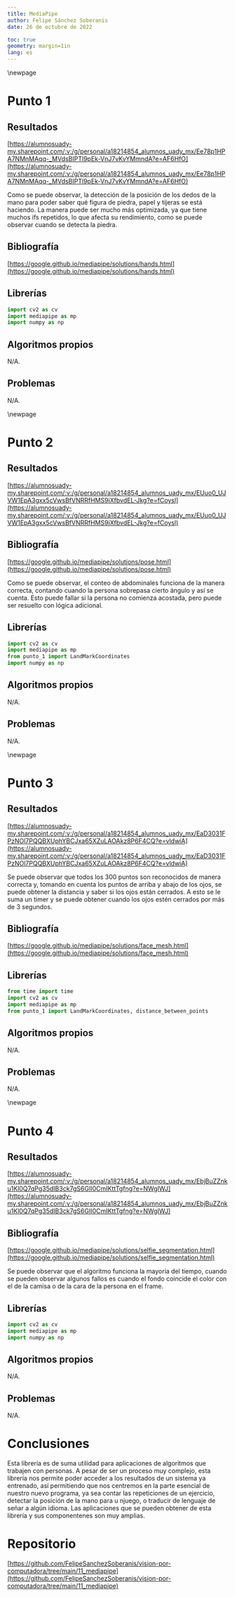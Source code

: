 ```yaml
---
title: MediaPipe
author: Felipe Sánchez Soberanis
date: 26 de octubre de 2022

toc: true
geometry: margin=1in
lang: es
---
```


\newpage
# Punto 1
## Resultados

[https://alumnosuady-my.sharepoint.com/:v:/g/personal/a18214854_alumnos_uady_mx/Ee78p1HPA7NMnMAqq-_MVdsBIPTl9pEk-VnJ7vKvYMmndA?e=AF6HfO](https://alumnosuady-my.sharepoint.com/:v:/g/personal/a18214854_alumnos_uady_mx/Ee78p1HPA7NMnMAqq-_MVdsBIPTl9pEk-VnJ7vKvYMmndA?e=AF6HfO)

Como se puede observar, la detección de la posición de los dedos de la mano para poder saber qué figura de piedra, papel y tijeras se está haciendo. La manera puede ser mucho más optimizada, ya que tiene muchos ifs repetidos, lo que afecta su rendimiento, como se puede observar cuando se detecta la piedra.

## Bibliografía

[https://google.github.io/mediapipe/solutions/hands.html](https://google.github.io/mediapipe/solutions/hands.html)

## Librerías

```python
import cv2 as cv
import mediapipe as mp
import numpy as np
```

## Algoritmos propios

N/A.

## Problemas

N/A.

\newpage
# Punto 2
## Resultados

[https://alumnosuady-my.sharepoint.com/:v:/g/personal/a18214854_alumnos_uady_mx/EUuo0_UJVW1EpA3gxx5cVwsBfVNRRfHMS9iXfbvdEL-Jkg?e=fCoysl](https://alumnosuady-my.sharepoint.com/:v:/g/personal/a18214854_alumnos_uady_mx/EUuo0_UJVW1EpA3gxx5cVwsBfVNRRfHMS9iXfbvdEL-Jkg?e=fCoysl)

## Bibliografía

[https://google.github.io/mediapipe/solutions/pose.html](https://google.github.io/mediapipe/solutions/pose.html)

Como se puede observar, el conteo de abdominales funciona de la manera correcta, contando cuando la persona sobrepasa cierto ángulo y así se cuenta. Esto puede fallar si la persona no comienza acostada, pero puede ser resuelto con lógica adicional.

## Librerías

```python
import cv2 as cv
import mediapipe as mp
from punto_1 import LandMarkCoordinates
import numpy as np
```

## Algoritmos propios

N/A.

## Problemas

N/A.

\newpage
# Punto 3
## Resultados

[https://alumnosuady-my.sharepoint.com/:v:/g/personal/a18214854_alumnos_uady_mx/EaD3031FPzNOl7PQQBXUphYBCJxa65XZuLAOAkz8P6F4CQ?e=vldwiA](https://alumnosuady-my.sharepoint.com/:v:/g/personal/a18214854_alumnos_uady_mx/EaD3031FPzNOl7PQQBXUphYBCJxa65XZuLAOAkz8P6F4CQ?e=vldwiA)

Se puede observar que todos los 300 puntos son reconocidos de manera correcta y, tomando en cuenta los puntos de arriba y abajo de los ojos, se puede obtener la distancia y saber si los ojos están cerrados. A esto se le suma un timer y se puede obtener cuando los ojos estén cerrados por más de 3 segundos.

## Bibliografía

[https://google.github.io/mediapipe/solutions/face_mesh.html](https://google.github.io/mediapipe/solutions/face_mesh.html)

## Librerías

```python
from time import time
import cv2 as cv
import mediapipe as mp
from punto_1 import LandMarkCoordinates, distance_between_points
```

## Algoritmos propios

N/A.

## Problemas

N/A.

\newpage
# Punto 4
## Resultados

[https://alumnosuady-my.sharepoint.com/:v:/g/personal/a18214854_alumnos_uady_mx/EbjBuZZnku1Kl0Q7qPg35dIB3ck7gS6GII0CmIKttTgfng?e=NWgIWJ](https://alumnosuady-my.sharepoint.com/:v:/g/personal/a18214854_alumnos_uady_mx/EbjBuZZnku1Kl0Q7qPg35dIB3ck7gS6GII0CmIKttTgfng?e=NWgIWJ)

## Bibliografía

[https://google.github.io/mediapipe/solutions/selfie_segmentation.html](https://google.github.io/mediapipe/solutions/selfie_segmentation.html)

Se puede observar que el algoritmo funciona la mayoría del tiempo, cuando se pueden observar algunos fallos es cuando el fondo coincide el color con el de la camisa o de la cara de la persona en el frame.

## Librerías

```python
import cv2 as cv
import mediapipe as mp
import numpy as np
```

## Algoritmos propios

N/A.

## Problemas

N/A.

# Conclusiones

Esta librería es de suma utilidad para aplicaciones de algoritmos que trabajen con personas. A pesar de ser un proceso muy complejo, esta librería nos permite poder acceder a los resultados de un sistema ya entrenado, así permitiendo que nos centremos en la parte esencial de nuestro nuevo programa, ya sea contar las repeticiones de un ejercicio, detectar la posición de la mano para u njuego, o traducir de lenguaje de señar a algún idioma. Las aplicaciones que se pueden obtener de esta librería y sus componentenes son muy amplias.

# Repositorio

[https://github.com/FelipeSanchezSoberanis/vision-por-computadora/tree/main/11_mediapipe](https://github.com/FelipeSanchezSoberanis/vision-por-computadora/tree/main/11_mediapipe)

